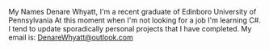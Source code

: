 My Names Denare Whyatt, I'm a recent graduate of Edinboro University of Pennsylvania
At this moment when I'm not looking for a job I'm learning C#. I tend to update sporadically personal projects that I have completed.
My email is: DenareWhyatt@outlook.com
